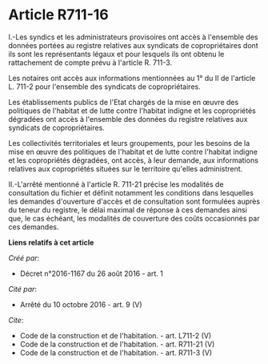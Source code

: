 # Article R711-16

I.-Les syndics et les administrateurs provisoires ont accès à l'ensemble des données portées au registre relatives aux
syndicats de copropriétaires dont ils sont les représentants légaux et pour lesquels ils ont obtenu le rattachement de compte
prévu à l'article R. 711-3. 

Les notaires ont accès aux informations mentionnées au 1° du II de l'article L. 711-2 pour l'ensemble des syndicats de
copropriétaires. 

Les établissements publics de l'Etat chargés de la mise en œuvre des politiques de l'habitat et de lutte contre l'habitat
indigne et les copropriétés dégradées ont accès à l'ensemble des données du registre relatives aux syndicats de
copropriétaires. 

Les collectivités territoriales et leurs groupements, pour les besoins de la mise en œuvre des politiques de l'habitat et de
lutte contre l'habitat indigne et les copropriétés dégradées, ont accès, à leur demande, aux informations relatives aux
copropriétés situées sur le territoire qu'elles administrent. 

II.-L'arrêté mentionné à l'article R. 711-21 précise les modalités de consultation du fichier et définit notamment les
conditions dans lesquelles les demandes d'ouverture d'accès et de consultation sont formulées auprès du teneur du registre,
le délai maximal de réponse à ces demandes ainsi que, le cas échéant, les modalités de couverture des coûts occasionnés par
ces demandes.

**Liens relatifs à cet article**

_Créé par_:

  - Décret n°2016-1167 du 26 août 2016 - art. 1

_Cité par_:

  - Arrêté du 10 octobre 2016 - art. 9 (V)

_Cite_:

  - Code de la construction et de l'habitation. - art. L711-2 (V)
  - Code de la construction et de l'habitation. - art. R711-21 (V)
  - Code de la construction et de l'habitation. - art. R711-3 (V)
